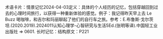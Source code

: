 

术语卡片：情景记忆2024-04-03定义：具体的个人经历的记忆，包括穿越回到过去的心理时间旅行，以获得一种重新体验的感觉。例子：我记得昨天早上去 Le Buzz 喝咖啡，和吉尔和玛丽聊起了他们的自行车之旅。参考：E.布鲁斯·戈尔茨坦.(2020.2019).2024011认知心理学-心智研究与生活5Ed.(张明等译).中国轻工业出版社 => 0601. 长时记忆：结构原文：P221